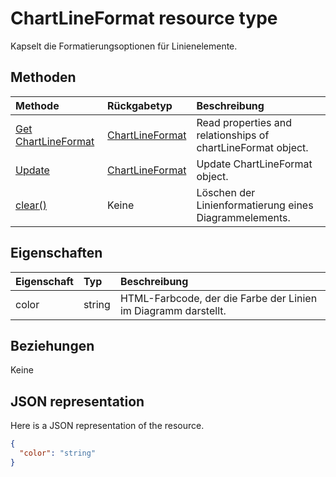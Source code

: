 # <a name="chartlineformat-resource-type"></a>ChartLineFormat resource type

Kapselt die Formatierungsoptionen für Linienelemente.


## <a name="methods"></a>Methoden

| Methode           | Rückgabetyp    |Beschreibung|
|:---------------|:--------|:----------|
|[Get ChartLineFormat](../api/chartlineformat_get.md) | [ChartLineFormat](chartlineformat.md) |Read properties and relationships of chartLineFormat object.|
|[Update](../api/chartlineformat_update.md) | [ChartLineFormat](chartlineformat.md) |Update ChartLineFormat object. |
|[clear()](../api/chartlineformat_clear.md)|Keine|Löschen der Linienformatierung eines Diagrammelements.|

## <a name="properties"></a>Eigenschaften
| Eigenschaft     | Typ   |Beschreibung|
|:---------------|:--------|:----------|
|color|string|HTML-Farbcode, der die Farbe der Linien im Diagramm darstellt.|

## <a name="relationships"></a>Beziehungen
Keine


## <a name="json-representation"></a>JSON representation

Here is a JSON representation of the resource.

<!-- {
  "blockType": "resource",
  "optionalProperties": [

  ],
  "@odata.type": "microsoft.graph.chartLineFormat"
}-->

```json
{
  "color": "string"
}

```

<!-- uuid: 8fcb5dbc-d5aa-4681-8e31-b001d5168d79
2015-10-25 14:57:30 UTC -->
<!-- {
  "type": "#page.annotation",
  "description": "ChartLineFormat resource",
  "keywords": "",
  "section": "documentation",
  "tocPath": ""
}-->